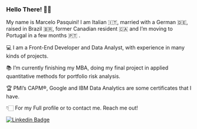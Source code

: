 ### Hello There! 👋🏻

My name is Marcelo Pasquini! 
I am Italian 🇮🇹, married with a German 🇩🇪, raised in Brazil 🇧🇷, former Canadian resident 🇨🇦 
and I’m moving to Portugal in a few months 🇵🇹 .

💻 I am a Front-End Developer and Data Analyst, with experience in many kinds of projects.

📚 I’m currently finishing my MBA, doing my final project in applied quantitative methods for portfolio risk analysis.

🏆 PMI’s CAPM®, Google and IBM Data Analytics are some certificates that I have.

👇🏻 For my Full profile or to contact me. Reach me out!

[![Linkedin Badge](https://img.shields.io/badge/-LinkedIn-blue?style=flat-square&logo=Linkedin&logoColor=white&link=https://www.linkedin.com/in/mpbrazil)](https://www.linkedin.com/in/mpbrazil)
